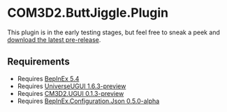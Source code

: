 # COM3D2.ButtJiggle.Plugin

This plugin is in the early testing stages, but feel free to sneak a peek and [download the latest pre-release](https://github.com/luvoid/COM3D2.ButtJiggle.Plugin/releases).

## Requirements
* Requires [BepInEx 5.4](https://github.com/BepInEx/BepInEx)
* Requires [UniverseUGUI 1.6.3-preview](https://github.com/luvoid/UniverseUGUI)
* Requires [CM3D2.UGUI 0.1.3-preview](https://github.com/luvoid/CM3D2.UGUI)
* Requires [BepInEx.Configuration.Json 0.5.0-alpha](https://github.com/luvoid/BepInEx.Configuration.Json)

